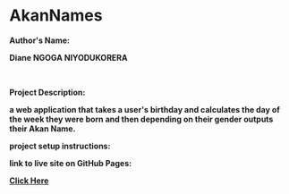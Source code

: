 # AkanNames
<b><p>Author's Name:</p>  <b/> <p> Diane NGOGA NIYODUKORERA</p><br>
  <b><p>Project Description: </p></b> <p>a web application that takes a user's birthday and calculates the day of the week they were born and then depending on their gender outputs their Akan Name.</p>
  
  <b> <p> project setup instructions: </p></b>
  <b><p>link to live site on GitHub Pages: </p><b>
  
  
<a href="https://dianahub250.github.io/AkanNames/">Click Here</a>
                        
